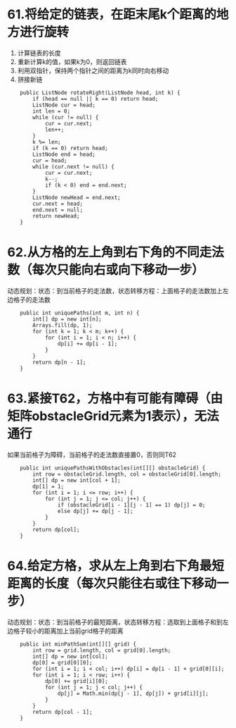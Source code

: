 # 61.将给定的链表，在距末尾k个距离的地方进行旋转
1. 计算链表的长度
2. 重新计算k的值，如果k为0，则返回链表
3. 利用双指针，保持两个指针之间的距离为k同时向右移动
4. 拼接新链
```
    public ListNode rotateRight(ListNode head, int k) {
        if (head == null || k == 0) return head;
        ListNode cur = head;
        int len = 0;
        while (cur != null) {
            cur = cur.next;
            len++;
        }
        k %= len;
        if (k == 0) return head;
        ListNode end = head;
        cur = head;
        while (cur.next != null) {
            cur = cur.next;
            k--;
            if (k < 0) end = end.next;
        }
        ListNode newHead = end.next;
        cur.next = head;
        end.next = null;
        return newHead;
    }
```

# 62.从方格的左上角到右下角的不同走法数（每次只能向右或向下移动一步）

动态规划：状态：到当前格子的走法数，状态转移方程：上面格子的走法数加上左边格子的走法数

```
    public int uniquePaths(int m, int n) {
        int[] dp = new int[n];
        Arrays.fill(dp, 1);
        for (int k = 1; k < m; k++) {
            for (int i = 1; i < n; i++) {
                dp[i] += dp[i - 1];
            }
        }
        return dp[n - 1];
    }
```

# 63.紧接T62，方格中有可能有障碍（由矩阵obstacleGrid元素为1表示），无法通行

如果当前格子为障碍，当前格子的走法数直接置0，否则同T62

```
    public int uniquePathsWithObstacles(int[][] obstacleGrid) {
        int row = obstacleGrid.length, col = obstacleGrid[0].length;
        int[] dp = new int[col + 1];
        dp[1] = 1;
        for (int i = 1; i <= row; i++) {
            for (int j = 1; j <= col; j++) {
                if (obstacleGrid[i - 1][j - 1] == 1) dp[j] = 0;
                else dp[j] += dp[j - 1];
            }
        }
        return dp[col];
    }
```

# 64.给定方格，求从左上角到右下角最短距离的长度（每次只能往右或往下移动一步）

动态规划：状态：到当前格子的最短距离，状态转移方程：选取到上面格子和到左边格子较小的距离加上当前grid格子的距离

```
    public int minPathSum(int[][] grid) {
        int row = grid.length, col = grid[0].length;
        int[] dp = new int[col];
        dp[0] = grid[0][0];
        for (int i = 1; i < col; i++) dp[i] = dp[i - 1] + grid[0][i];
        for (int i = 1; i < row; i++) {
            dp[0] += grid[i][0];
            for (int j = 1; j < col; j++) {
                dp[j] = Math.min(dp[j - 1], dp[j]) + grid[i][j];
            }
        }
        return dp[col - 1];
    }
```
